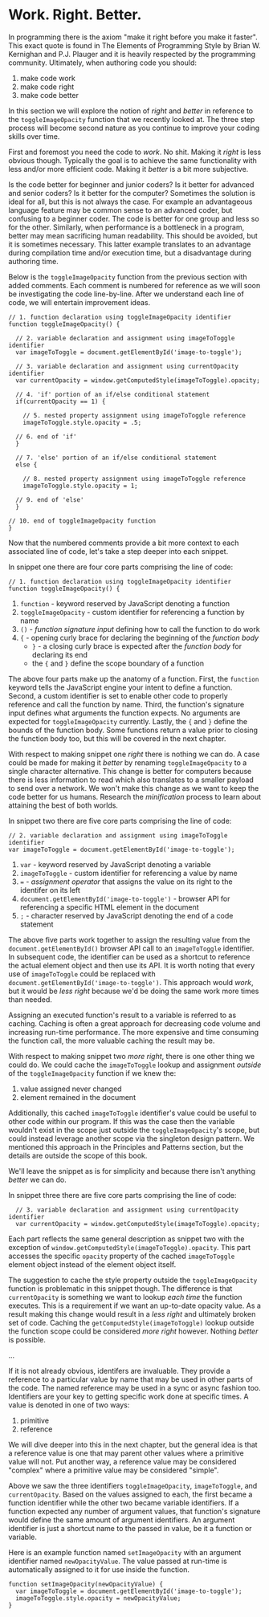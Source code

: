 # Work. Right. Better.

In programming there is the axiom "make it right before you make it faster". This exact quote is found in The Elements of Programming Style by Brian W. Kernighan and P.J. Plauger and it is heavily respected by the programming community. Ultimately, when authoring code you should:

1. make code work
2. make code right
3. make code better

In this section we will explore the notion of *right* and *better* in reference to the `toggleImageOpacity` function that we recently looked at. The three step process will become second nature as you continue to improve your coding skills over time.

First and foremost you need the code to *work*. No shit. Making it *right* is less obvious though. Typically the goal is to achieve the same functionality with less and/or more efficient code. Making it *better* is a bit more subjective.

Is the code better for beginner and junior coders? Is it better for advanced and senior coders? Is it better for the computer? Sometimes the solution is ideal for all, but this is not always the case. For example an advantageous language feature may be common sense to an advanced coder, but confusing to a beginner coder. The code is better for one group and less so for the other. Similarly, when performance is a bottleneck in a program, better may mean sacrificing human readability. This should be avoided, but it is sometimes necessary. This latter example translates to an advantage during compilation time and/or execution time, but a disadvantage during authoring time.

Below is the `toggleImageOpacity` function from the previous section with added comments. Each comment is numbered for reference as we will soon be investigating the code line-by-line. After we understand each line of code, we will entertain improvement ideas.

```
// 1. function declaration using toggleImageOpacity identifier
function toggleImageOpacity() {

  // 2. variable declaration and assignment using imageToToggle identifier
  var imageToToggle = document.getElementById('image-to-toggle');
  
  // 3. variable declaration and assignment using currentOpacity identifier
  var currentOpacity = window.getComputedStyle(imageToToggle).opacity;
  
  // 4. 'if' portion of an if/else conditional statement
  if(currentOpacity == 1) {
  
    // 5. nested property assignment using imageToToggle reference
    imageToToggle.style.opacity = .5;
  
  // 6. end of 'if'
  }
  
  // 7. 'else' portion of an if/else conditional statement
  else {
  
    // 8. nested property assignment using imageToToggle reference
    imageToToggle.style.opacity = 1;
  
  // 9. end of 'else' 
  }

// 10. end of toggleImageOpacity function
}
```

Now that the numbered comments provide a bit more context to each associated line of code, let's take a step deeper into each snippet.

In snippet one there are four core parts comprising the line of code:
```
// 1. function declaration using toggleImageOpacity identifier
function toggleImageOpacity() {
```
1. `function` - keyword reserved by JavaScript denoting a function
2. `toggleImageOpacity` - custom identifier for referencing a function by name
3. `()` - *function signature input* defining how to call the function to do work
4. `{` - opening curly brace for declaring the beginning of the *function body*
    - `}` - a closing curly brace is expected after the *function body* for declaring its end
    - the `{` and `}` define the scope boundary of a function

The above four parts make up the anatomy of a function. First, the `function` keyword tells the JavaScript engine your intent to define a function. Second, a custom identifier is set to enable other code to properly reference and call the function by name. Third, the function's signature input defines what arguments the function expects. No arguments are expected for `toggleImageOpacity` currently. Lastly, the `{` and `}` define the bounds of the function body. Some functions return a value prior to closing the function body too, but this will be covered in the next chapter. 

With respect to making snippet one *right* there is nothing we can do. A case could be made for making it *better* by renaming `toggleImageOpacity` to a single character alternative. This change is better for computers because there is less information to read which also translates to a smaller payload to send over a network. We won't make this change as we want to keep the code better for us humans. Research the *minification* process to learn about attaining the best of both worlds.

In snippet two there are five core parts comprising the line of code:
```
// 2. variable declaration and assignment using imageToToggle identifier
var imageToToggle = document.getElementById('image-to-toggle');
```
1. `var` - keyword reserved by JavaScript denoting a variable
2. `imageToToggle` - custom identifier for referencing a value by name
3. `=` - *assignment operator* that assigns the value on its right to the identifer on its left
4. `document.getElementById('image-to-toggle')` - browser API for referencing a specific HTML element in the document
5. `;` - character reserved by JavaScript denoting the end of a code statement

The above five parts work together to assign the resulting value from the `document.getElementById()` browser API call to an `imageToToggle` identifier. In subsequent code, the identifier can be used as a shortcut to reference the actual element object and then use its API. It is worth noting that every use of `imageToToggle` could be replaced with `document.getElementById('image-to-toggle')`. This approach would *work*, but it would be *less right* because we'd be doing the same work more times than needed.

Assigning an executed function's result to a variable is referred to as caching. Caching is often a great approach for decreasing code volume and increasing run-time performance. The more expensive and time consuming the function call, the more valuable caching the result may be.

With respect to making snippet two *more right*, there is one other thing we could do. We could cache the `imageToToggle` lookup and assignment *outside* of the `toggleImageOpacity` function if we knew the:
1. value assigned never changed
2. element remained in the document

Additionally, this cached `imageToToggle` identifier's value could be useful to other code within our program. If this was the case then the variable wouldn't exist in the scope just outside the `toggleImageOpacity`'s scope, but could instead leverage another scope via the singleton design pattern. We mentioned this approach in the Principles and Patterns section, but the details are outside the scope of this book.

We'll leave the snippet as is for simplicity and because there isn't anything *better* we can do.

In snippet three there are five core parts comprising the line of code:
```
  // 3. variable declaration and assignment using currentOpacity identifier
  var currentOpacity = window.getComputedStyle(imageToToggle).opacity;
```
Each part reflects the same general description as snippet two with the exception of `window.getComputedStyle(imageToToggle).opacity`. This part accesses the specific `opacity` property of the cached `imageToToggle` element object instead of the element object itself.

The suggestion to cache the style property outside the `toggleImageOpacity` function is problematic in this snippet though. The difference is that `currentOpacity` is something we want to lookup *each time* the function executes. This is a requirement if we want an up-to-date opacity value. As a result making this change would result in a *less right* and ultimately broken set of code. Caching the `getComputedStyle(imageToToggle)` lookup outside the function scope could be considered *more right* however. Nothing *better* is possible.

...

If it is not already obvious, identifers are invaluable. They provide a reference to a particular value by name that may be used in other parts of the code. The named reference may be used in a sync or async fashion too. Identifiers are your key to getting specific work done at specific times. A value is denoted in one of two ways:
1. primitive
2. reference

We will dive deeper into this in the next chapter, but the general idea is that a reference value is one that may parent other values where a primitive value will not. Put another way, a reference value may be considered "complex" where a primitive value may be considered "simple". 

Above we saw the three identifiers `toggleImageOpacity`, `imageToToggle`, and `currentOpacity`. Based on the values assigned to each, the first became a function identifier while the other two became variable identifiers. If a function expected any number of argument values, that function's signature would define the same amount of argument identifiers. An argument identifier is just a shortcut name to the passed in value, be it a function or variable.

Here is an example function named `setImageOpacity` with an argument identifier named `newOpacityValue`. The value passed at run-time is automatically assigned to it for use inside the function.

```
function setImageOpacity(newOpacityValue) {
  var imageToToggle = document.getElementById('image-to-toggle');
  imageToToggle.style.opacity = newOpacityValue;
}
```
